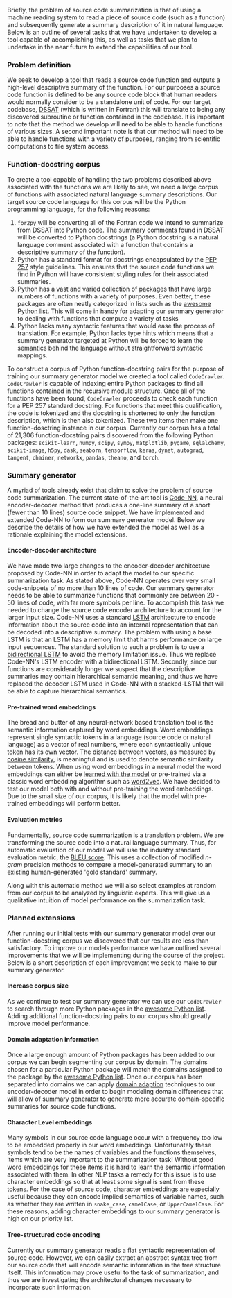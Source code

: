 Briefly, the problem of source code summarization is that of using a
machine reading system to read a piece of source code (such as a
function) and subsequently generate a summary description of it in
natural language. Below is an outline of several tasks that we have
undertaken to develop a tool capable of accomplishing this, as well as
tasks that we plan to undertake in the near future to extend the
capabilities of our tool.

### Problem definition

We seek to develop a tool that reads a source code function and outputs
a high-level descriptive summary of the function. For our purposes a
source code function is defined to be any source code block that human
readers would normally consider to be a standalone unit of code. For our
target codebase, [DSSAT](https://dssat.net) (which is written in
Fortran) this will translate to being any discovered subroutine or
function contained in the codebase. It is important to note that the
method we develop will need to be able to handle functions of various
sizes.  A second important note is that our method will need to be able
to handle functions with a variety of purposes, ranging from scientific
computations to file system access.

### Function-docstring corpus

To create a tool capable of handling the two problems described above
associated with the functions we are likely to see, we need a large
corpus of functions with associated natural language summary
descriptions. Our target source code language for this corpus will be
the Python programming language, for the following reasons:

1. `for2py` will be converting all of the Fortran code we intend to
   summarize from DSSAT into Python code. The summary comments found in
   DSSAT will be converted to Python docstrings (a Python docstring is a
   natural language comment associated with a function that contains a
   descriptive summary of the function).
2. Python has a standard format for docstrings encapsulated by the [PEP
   257](https://www.python.org/dev/peps/pep-0257/) style guidelines.
   This ensures that the source code functions we find in Python will
   have consistent styling rules for their associated summaries.
3. Python has a vast and varied collection of packages that have large
   numbers of functions with a variety of purposes. Even better, these
   packages are often neatly categorized in lists such as the [awesome
   Python list].  This will come in handy for adapting our summary
   generator to dealing with functions that compute a variety of tasks
4. Python lacks many syntactic features that would ease the process of
   translation. For example, Python lacks type hints which means that a
   summary generator targeted at Python will be forced to learn the
   semantics behind the language without straightforward syntactic
   mappings.

To construct a corpus of Python function-docstring pairs for the purpose
of training our summary generator model we created a tool called
`CodeCrawler`.  `CodeCrawler` is capable of indexing entire Python
packages to find all functions contained in the recursive module
structure. Once all of the functions have been found, `CodeCrawler`
proceeds to check each function for a PEP 257 standard docstring. For
functions that meet this qualification, the code is tokenized and the
docstring is shortened to only the function description, which is then
also tokenized. These two items then make one function-dosctring
instance in our corpus. Currently our corpus has a total of 21,306
function-docstring pairs discovered from the following Python packages:
`scikit-learn`, `numpy`, `scipy`, `sympy`, `matplotlib`, `pygame`,
`sqlalchemy`, `scikit-image`, `h5py`, `dask`, `seaborn`, `tensorflow`,
`keras`, `dynet`, `autograd`, `tangent`, `chainer`, `networkx`,
`pandas`, `theano`, and `torch`.

### Summary generator

A myriad of tools already exist that claim to solve the problem of
source code summarization. The current state-of-the-art tool is
[Code-NN](https://aclweb.org/anthology/P/P16/P16-1195.pdf), a neural
encoder-decoder method that produces a one-line summary of a short
(fewer than 10 lines) source code snippet. We have implemented and
extended Code-NN to form our summary generator model. Below we describe
the details of how we have extended the model as well as a rationale
explaining the model extensions.

#### Encoder-decoder architecture

We have made two large changes to the encoder-decoder architecture
proposed by Code-NN in order to adapt the model to our specific
summarization task. As stated above, Code-NN operates over very small
code-snippets of no more than 10 lines of code. Our summary generator
needs to be able to summarize functions that commonly are between 20 -
50 lines of code, with far more symbols per line.  To accomplish this
task we needed to change the source code encoder architecture to account
for the larger input size. Code-NN uses a standard
[LSTM](https://www.ncbi.nlm.nih.gov/pubmed/9377276) architecture to
encode information about the source code into an internal representation
that can be decoded into a descriptive summary. The problem with using a
base LSTM is that an LSTM has a memory limit that harms performance on
large input sequences. The standard solution to such a problem is to use
a [bidirectional
LSTM](https://pdfs.semanticscholar.org/4b80/89bc9b49f84de43acc2eb8900035f7d492b2.pdf)
to avoid the memory limitation issue. Thus we replace Code-NN's LSTM
encoder with a bidirectional LSTM. Secondly, since our functions are
considerably longer we suspect that the descriptive summaries may
contain hierarchical semantic meaning, and thus we have replaced the
decoder LSTM used in Code-NN with a stacked-LSTM that will be able to
capture hierarchical semantics.

#### Pre-trained word embeddings

The bread and butter of any neural-network based translation tool is the
semantic information captured by word embeddings. Word embeddings
represent single syntactic tokens in a language (source code or natural
language) as a vector of real numbers, where each syntactically unique
token has its own vector.  The distance between vectors, as measured by
[cosine similarity](https://en.wikipedia.org/wiki/Cosine_similarity), is
meaningful and is used to denote semantic similarity between tokens.
When using word embeddings in a neural model the word embeddings can
either be [learned with the model](https://arxiv.org/pdf/1301.3781.pdf)
or pre-trained via a classic word embedding algorithm such as
[word2vec](https://papers.nips.cc/paper/5021-distributed-representations-of-words-and-phrases-and-their-compositionality.pdf).
We have decided to test our model both with and without pre-training the
word embeddings. Due to the small size of our corpus, it is likely that
the model with pre-trained embeddings will perform better.

#### Evaluation metrics

Fundamentally, source code summarization is a translation problem. We
are transforming the source code into a natural language summary. Thus,
for automatic evaluation of our model we will use the industry standard
evaluation metric, the [BLEU
score](https://www.aclweb.org/anthology/P02-1040.pdf). This uses a
collection of modified _n-gram_ precision methods to compare a
model-generated summary to an existing human-generated 'gold standard'
summary.

Along with this automatic method we will also select examples at random from our
corpus to be analyzed by linguistic experts. This will give us a qualitative
intuition of model performance on the summarization task.


### Planned extensions

After running our initial tests with our summary generator model over our
function-docstring corpus we discovered that our results are less than
satisfactory. To improve our models performance we have outlined several
improvements that we will be implementing during the course of the project.
Below is a short description of each improvement we seek to make to our summary
generator.

#### Increase corpus size

As we continue to test our summary generator we can use our `CodeCrawler` to
search through more Python packages in the [awesome Python list]. Adding
additional function-docstring pairs to our corpus should greatly improve model
performance.

#### Domain adaptation information

Once a large enough amount of Python packages has been added to our corpus we
can begin segmenting our corpus by domain. The domains chosen for a particular
Python package will match the domains assigned to the package by the [awesome
Python list]. Once our corpus has been separated into domains we can apply
[domain
adaption](http://legacydirs.umiacs.umd.edu/~hal/docs/daume07easyadapt.pdf)
techniques to our encoder-decoder model in order to begin modeling domain
differences that will allow of summary generator to generate more accurate
domain-specific summaries for source code functions.

#### Character Level embeddings

Many symbols in our source code language occur with a frequency too low
to be embedded properly in our word embeddings. Unfortunately these
symbols tend to be the names of variables and the functions themselves,
items which are very important to the summarization task! Without good
word embeddings for these items it is hard to learn the semantic
information associated with them. In other NLP tasks a remedy for this
issue is to use character embeddings so that at least some signal is
sent from these tokens. For the case of source code, character
embeddings are especially useful because they can encode implied
semantics of variable names, such as whether they are written in
`snake_case`, `camelCase`, or `UpperCamelCase`. For these reasons,
adding character embeddings to our summary generator is high on our
priority list.

#### Tree-structured code encoding

Currently our summary generator reads a flat syntactic
representation of source code. However, we can easily extract an
abstract syntax tree from our source code that will encode semantic
information in the tree structure itself.  This information may prove
useful to the task of summarization, and thus we are investigating the
architectural changes necessary to incorporate such information.

[awesome Python list]: https://github.com/vinta/awesome-Python#cluster-computing
